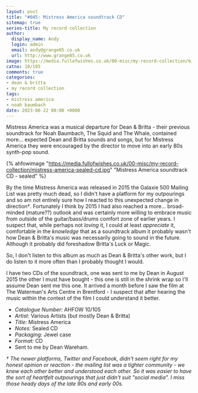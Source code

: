 ```yaml
---
layout: post
title: "#045: Mistress America soundtrack CD"
sitemap: true
series-title: My record collection
author:
  display_name: Andy
  login: admin
  email: andy@grange85.co.uk
  url: http://www.grange85.co.uk
image: https://media.fullofwishes.co.uk/00-misc/my-record-collection/mistress-america-sealed-cd.jpg
catno: 10/105
comments: true
categories:
- dean & britta
- my record collection
tags:
- mistress america
- noah baumbach
date: 2023-06-22 00:00 +0000
---
```

Mistress America was a musical departure for Dean & Britta - their previous soundtrack for Noah Baumbach, The Squid and The Whale, contained more... expected Dean and Britta sounds and songs, but for Mistress America they were encouraged by the director to move into an early 80s synth-pop sound.

{% ahfowimage "https://media.fullofwishes.co.uk/00-misc/my-record-collection/mistress-america-sealed-cd.jpg" "Mistress America soundtrack CD - sealed" %}

By the time Mistress America was released in 2015 the Galaxie 500 Mailing List was pretty much dead, so I didn't have a platform for my outpourings and so am not entirely sure how I reacted to this unexpected change in direction&dagger;. Fortunately I think by 2015 I had also reached a more... broad-minded (mature??) outlook and was certainly more willing to embrace music from outside of the guitar/bass/drums comfort zone of earlier years. I suspect that, while perhaps not _loving_ it, I could at least _appreciate_ it, comfortable in the _knowledge_ that as a soundtrack album it probably wasn't how Dean & Britta's music was necessarily going to sound in the future. Although it probably did foreshadow Britta's Luck or Magic.

So, I don't listen to this album as much as Dean & Britta's other work, but I do listen to it more often than I probably thought I would.

I have two CDs of the soundtrack, one was sent to me by Dean in August 2015 the other I must have bought - this one is still in the shrink wrap so I'll assume Dean sent me this one. It arrived a month before I saw the film at The Waterman's Arts Centre in Brentford - I suspect that after hearing the music within the context of the film I could understand it better.

 - *Catalogue Number:* AHFOW 10/105
 - *Artist:* Various Artists (but mostly Dean & Britta)
 - *Title:* Mistress America
 - *Notes:* Sealed CD
 - *Packaging:* Jewel case
 - *Format:* CD
 - Sent to me by Dean Wareham.

_&dagger; The newer platforms, Twitter and Facebook, didn't seem right for my honest opinion or reaction - the mailing list was a tighter community - we knew each other better and understood each other. So it was easier to have the sort of heartfelt outpourings that just didn't suit "social media". I miss those heady days of the late 90s and early 00s._
